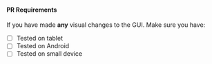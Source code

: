 #### PR Requirements

If you have made **any** visual changes to the GUI. Make sure you have:
- [ ] Tested on tablet
- [ ] Tested on Android
- [ ] Tested on small device